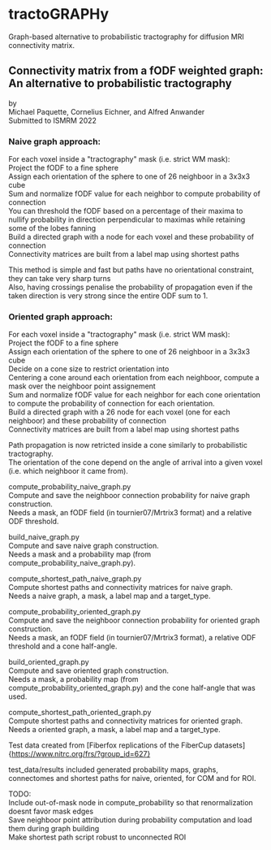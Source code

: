 # tractoGRAPHy  
Graph-based alternative to probabilistic tractography for diffusion MRI connectivity matrix.  


## Connectivity matrix from a fODF weighted graph: An alternative to probabilistic tractography  
by  
Michael Paquette, Cornelius Eichner, and Alfred Anwander  
Submitted to ISMRM 2022  


### Naive graph approach:  
For each voxel inside a "tractography" mask (i.e. strict WM mask):  
	Project the fODF to a fine sphere  
	Assign each orientation of the sphere to one of 26 neighboor in a 3x3x3 cube  
	Sum and normalize fODF value for each neighbor to compute probability of connection  
	You can threshold the fODF based on a percentage of their maxima to nullify probability in direction perpendicular to maximas while retaining some of the lobes fanning  
Build a directed graph with a node for each voxel and these probability of connection  
Connectivity matrices are built from a label map using shortest paths  

This method is simple and fast but paths have no orientational constraint, they can take very sharp turns  
Also, having crossings penalise the probability of propagation even if the taken direction is very strong since the entire ODF sum to 1.  


### Oriented graph approach:  
For each voxel inside a "tractography" mask (i.e. strict WM mask):  
	Project the fODF to a fine sphere  
	Assign each orientation of the sphere to one of 26 neighboor in a 3x3x3 cube  
	Decide on a cone size to restrict orientation into  
	Centering a cone around each orientation from each neighboor, compute a mask over the neighboor point assignement  
	Sum and normalize fODF value for each neighbor for each cone orientation to compute the probability of connection for each orientation.  
Build a directed graph with a 26 node for each voxel (one for each neighboor) and these probability of connection  
Connectivity matrices are built from a label map using shortest paths  

Path propagation is now retricted inside a cone similarly to probabilistic tractography.  
The orientation of the cone depend on the angle of arrival into a given voxel (i.e. which neighboor it came from).  



compute_probability_naive_graph.py  
Compute and save the neighboor connection probability for naive graph construction.  
Needs a mask, an fODF field (in tournier07/Mrtrix3 format) and a relative ODF threshold.  

build_naive_graph.py  
Compute and save naive graph construction.  
Needs a mask and a probability map (from compute_probability_naive_graph.py).  

compute_shortest_path_naive_graph.py  
Compute shortest paths and connectivity matrices for naive graph.  
Needs a naive graph, a mask, a label map and a target_type.  

compute_probability_oriented_graph.py  
Compute and save the neighboor connection probability for oriented graph construction.  
Needs a mask, an fODF field (in tournier07/Mrtrix3 format), a relative ODF threshold and a cone half-angle.  

build_oriented_graph.py  
Compute and save oriented graph construction.  
Needs a mask, a probability map (from compute_probability_oriented_graph.py) and the cone half-angle that was used.  

compute_shortest_path_oriented_graph.py  
Compute shortest paths and connectivity matrices for oriented graph.  
Needs a oriented graph, a mask, a label map and a target_type.  



Test data created from [Fiberfox replications of the FiberCup datasets]{https://www.nitrc.org/frs/?group_id=627}

test_data/results included generated probability maps, graphs, connectomes and shortest paths for naive, oriented, for COM and for ROI.


TODO:  
	Include out-of-mask node in compute_probability so that renormalization doesnt favor mask edges  
	Save neighboor point attribution during probability computation and load them during graph building  
	Make shortest path script robust to unconnected ROI





